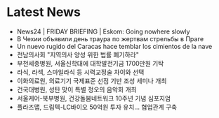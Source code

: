 # Latest News
-  News24 | FRIDAY BRIEFING | Eskom: Going nowhere slowly
-  В Чехии объявили день траура по жертвам стрельбы в Праге
-  Un nuevo rugido del Caracas hace temblar los cimientos de la nave
-  전남의사회 "지역의사 양성 위한 법률 폐기하라"
-  부천세종병원, 서울신학대에 대학발전기금 1700만원 기탁
-  라식, 라섹, 스마일라식 등 시력교정술 차이와 선택
-  이화의료원, 의료기기 국제표준 선점 기반 조성 세미나 개최
-  건국대병원, 성탄 맞이 특별 정오의 음악회 개최
-  서울케어-북부병원, 건강돌봄네트워크 10주년 기념 심포지엄
-  플라즈맵, 드림텍-LC바이오 50억원 투자 유치… 협업관계 구축
